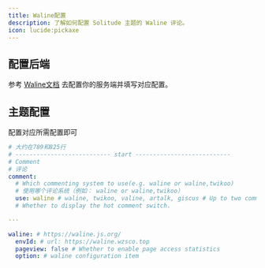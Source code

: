 ```yaml
---
title: Waline配置
description: 了解如何配置 Solitude 主题的 Waline 评论。
icon: lucide:pickaxe
---
```


## 配置后端

参考 [Waline文档](https://waline.js.org/) 去配置你的服务端并填写对应配置。

## 主题配置

配置对应所需配置即可

```yml [_config.solitude.yml]
# 大约在789和825行
# --------------------------- start ---------------------------
# Comment
# 评论
comment:
  # Which commenting system to use(e.g. waline or waline,twikoo)
  # 使用哪个评论系统（例如： waline or waline,twikoo）
  use: waline # waline, twikoo, valine, artalk, giscus # Up to two comment systems can be turned on at the same time
  # Whether to display the hot comment switch.

···

waline: # https://waline.js.org/
  envId: # url: https://waline.wzsco.top
  pageview: false # Whether to enable page access statistics
  option: # waline configuration item
```